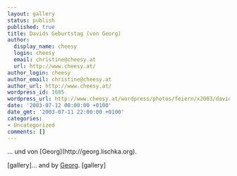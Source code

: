 ```yaml
---
layout: gallery
status: publish
published: true
title: Davids Geburtstag (von Georg)
author:
  display_name: cheesy
  login: cheesy
  email: christine@cheesy.at
  url: http://www.cheesy.at/
author_login: cheesy
author_email: christine@cheesy.at
author_url: http://www.cheesy.at/
wordpress_id: 1685
wordpress_url: http://www.cheesy.at/wordpress/photos/feiern/x2003/davids-geburtstag-von-georg/
date: '2003-07-12 00:00:00 +0100'
date_gmt: '2003-07-11 22:00:00 +0100'
categories:
- Uncategorized
comments: []
---
```

<!--:de-->... und von [Georg](http://georg.lischka.org).
[gallery]<!--:--><!--:en-->... and by [Georg](http://georg.lischka.org).
[gallery]<!--:-->

